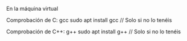 En la máquina virtual

Comprobación de C:
gcc
sudo apt install gcc // Solo si no lo tenéis

Comprobación de C++:
g++
sudo apt install g++ // Solo si no lo tenéis
